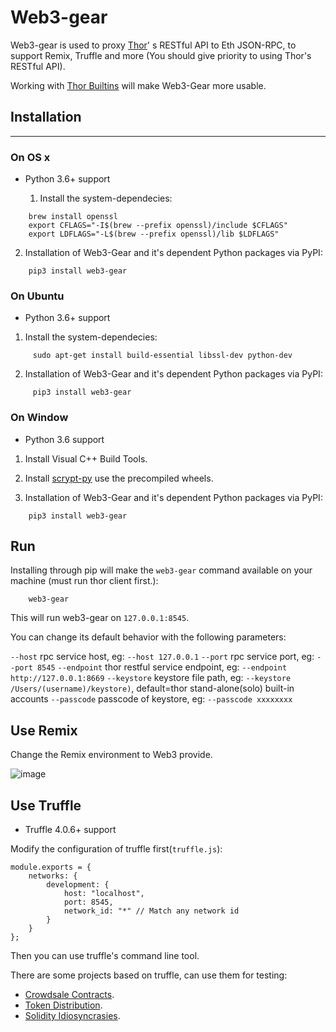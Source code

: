 # Web3-gear

Web3-gear is used to proxy [Thor](https://github.com/vechain/thor)' s RESTful API to Eth JSON-RPC, to support Remix, Truffle and more (You should give priority to using Thor's RESTful API).

Working with [Thor Builtins](https://github.com/vechain/thor-builtins) will make Web3-Gear more usable.

## Installation 
-----------------------
### On OS x 

- Python 3.6+ support 

  1. Install the system-dependecies:
```
    brew install openssl
    export CFLAGS="-I$(brew --prefix openssl)/include $CFLAGS"
    export LDFLAGS="-L$(brew --prefix openssl)/lib $LDFLAGS"
```
  2. Installation of Web3-Gear and it's dependent Python packages via PyPI:
```
    pip3 install web3-gear
```
### On Ubuntu 

- Python 3.6+ support

 1. Install the system-dependecies:
```
     sudo apt-get install build-essential libssl-dev python-dev
```
 2. Installation of Web3-Gear and it's dependent Python packages via PyPI:
```
     pip3 install web3-gear
```
### On Window

- Python 3.6 support

 1. Install Visual C++ Build Tools.

 2. Install [scrypt-py](https://pypi.org/project/scrypt/#files) use the precompiled wheels.

 3. Installation of Web3-Gear and it's dependent Python packages via PyPI:
```
    pip3 install web3-gear
```
## Run

Installing through pip will make the ``web3-gear`` command available on your machine (must run thor client first.):
```
    web3-gear
```
This will run web3-gear on `127.0.0.1:8545`.

You can change its default behavior with the following parameters:

`--host`      rpc service host, eg: ``--host 127.0.0.1``
`--port`      rpc service port, eg: ``--port 8545``
`--endpoint`  thor restful service endpoint, eg: ``--endpoint http://127.0.0.1:8669``
`--keystore`  keystore file path, eg: ``--keystore /Users/(username)/keystore)``, default=thor stand-alone(solo) built-in accounts
`--passcode`  passcode of keystore, eg: ``--passcode xxxxxxxx``

## Use Remix

Change the Remix environment to Web3 provide.

![image](https://files.readme.io/66753dd-USE_REMIX.jpg)

## Use Truffle

- Truffle 4.0.6+ support

Modify the configuration of truffle first(`truffle.js`):

    module.exports = {
        networks: {
            development: {
                host: "localhost",
                port: 8545,
                network_id: "*" // Match any network id
            }
        }
    };

Then you can use truffle's command line tool.

There are some projects based on truffle, can use them for testing:

- [Crowdsale Contracts](https://github.com/vechain/crowdsale-contracts).
- [Token Distribution](https://github.com/libotony/token-distribution).
- [Solidity Idiosyncrasies](https://github.com/miguelmota/solidity-idiosyncrasies).